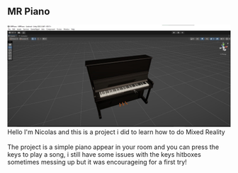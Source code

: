 ## MR Piano
![The piano of MRPiano](./MRPiano.jpg)
Hello I'm Nicolas and this is a project i did to learn how to do Mixed Reality<br><br>
The project is a simple piano appear in your room and you can press the keys to play a song, i still have some issues with the keys hitboxes sometimes messing up but it was encourageing for a first try!
